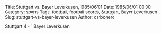 Title: Stuttgart vs. Bayer Leverkusen, 1985/06/01
Date: 1985/06/01 00:00
Category: sports
Tags: football, football scores, Stuttgart, Bayer Leverkusen
Slug: stuttgart-vs-bayer-leverkusen
Author: carbonero


Stuttgart 4 - 1 Bayer Leverkusen
